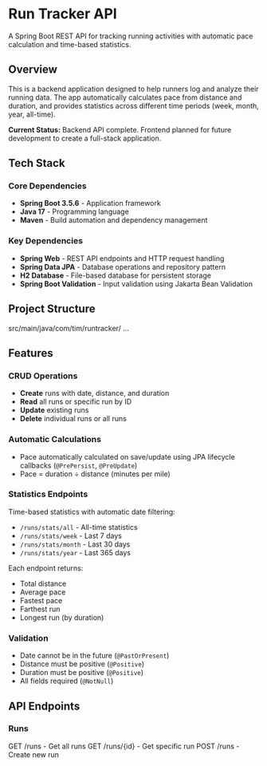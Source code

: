 # Run Tracker API

A Spring Boot REST API for tracking running activities with automatic pace calculation and time-based statistics.

## Overview

This is a backend application designed to help runners log and analyze their running data. The app automatically calculates pace from distance and duration, and provides statistics across different time periods (week, month, year, all-time).

**Current Status:** Backend API complete. Frontend planned for future development to create a full-stack application.

## Tech Stack

### Core Dependencies
- **Spring Boot 3.5.6** - Application framework
- **Java 17** - Programming language
- **Maven** - Build automation and dependency management

### Key Dependencies
- **Spring Web** - REST API endpoints and HTTP request handling
- **Spring Data JPA** - Database operations and repository pattern
- **H2 Database** - File-based database for persistent storage
- **Spring Boot Validation** - Input validation using Jakarta Bean Validation

## Project Structure
src/main/java/com/tim/runtracker/
...

## Features

### CRUD Operations
- **Create** runs with date, distance, and duration
- **Read** all runs or specific run by ID
- **Update** existing runs
- **Delete** individual runs or all runs

### Automatic Calculations
- Pace automatically calculated on save/update using JPA lifecycle callbacks (`@PrePersist`, `@PreUpdate`)
- Pace = duration ÷ distance (minutes per mile)

### Statistics Endpoints
Time-based statistics with automatic date filtering:
- `/runs/stats/all` - All-time statistics
- `/runs/stats/week` - Last 7 days
- `/runs/stats/month` - Last 30 days
- `/runs/stats/year` - Last 365 days

Each endpoint returns:
- Total distance
- Average pace
- Fastest pace
- Farthest run
- Longest run (by duration)

### Validation
- Date cannot be in the future (`@PastOrPresent`)
- Distance must be positive (`@Positive`)
- Duration must be positive (`@Positive`)
- All fields required (`@NotNull`)

## API Endpoints

### Runs
GET /runs - Get all runs
GET /runs/{id} - Get specific run
POST /runs - Create new run
